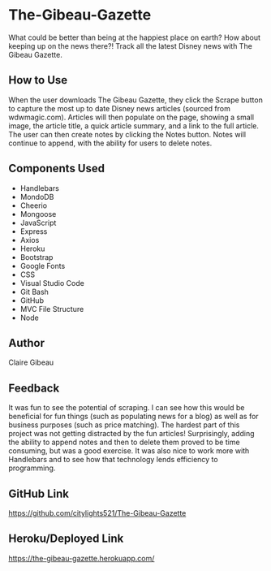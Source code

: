 # The-Gibeau-Gazette
What could be better than being at the happiest place on earth? How about keeping up on the news there?! Track all the latest Disney news with The Gibeau Gazette. 



## How to Use
When the user downloads The Gibeau Gazette, they click the Scrape button to capture the most up to date Disney news articles (sourced from wdwmagic.com). Articles will then populate on the page, showing a small image, the article title, a quick article summary, and a link to the full article. The user can then create notes by clicking the Notes button. Notes will continue to append, with the ability for users to delete notes. 

## Components Used
* Handlebars
* MondoDB
* Cheerio
* Mongoose
* JavaScript
* Express
* Axios
* Heroku
* Bootstrap
* Google Fonts
* CSS
* Visual Studio Code
* Git Bash
* GitHub
* MVC File Structure 
* Node

## Author
Claire Gibeau

## Feedback
It was fun to see the potential of scraping. I can see how this would be beneficial for fun things (such as populating news for a blog) as well as for business purposes (such as price matching). The hardest part of this project was not getting distracted by the fun articles! Surprisingly, adding the ability to append notes and then to delete them proved to be time consuming, but was a good exercise.  It was also nice to work more with Handlebars and to see how that technology lends efficiency to programming. 

## GitHub Link
https://github.com/citylights521/The-Gibeau-Gazette

## Heroku/Deployed Link
https://the-gibeau-gazette.herokuapp.com/

